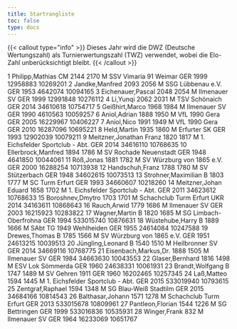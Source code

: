 ```yaml
---
title: Startrangliste
toc: false
type: docs
---
```


{{< callout type="info" >}}
Dieses Jahr wird die DWZ (Deutsche Wertungszahl) als Turnierwertungszahl (TWZ) verwendet, wobei die Elo-Zahl unberücksichtigt bleibt.
{{< /callout >}}


<startrangliste>
1	Philipp,Mathias	CM	2144	2170	M	SSV Vimaria 91 Weimar	GER	1999	12958883	10269201
2	Jandke,Manfred		2093	2056	M	SSG Lübbenau e.V.	GER	1953	4642074	10094165
3	Eichenauer,Pascal		2048	2054	M	Ilmenauer SV	GER	1999	12991848	10276112
4	Li,Yunqi		2062	2031	M	TSV Schönaich	GER	2014	34610618	10754717
5	Geißhirt,Marco		1968	1984	M	Ilmenauer SV	GER	1990	4610563	10059257
6	Aniol,Adrian		1888	1950	M	VfL 1990 Gera	GER	2005	16229967	10406227
7	Aniol,Nico		1991	1949	M	VfL 1990 Gera	GER	2010	16287096	10695221
8	Held,Martin		1935	1860	M	Erfurter SK	GER	1993	12902039	10079211
9	Meitzner,Jonathan Franz		1820	1817	M	1. Eichsfelder Sportclub - Abt.	GER	2014	34616110	10768635
10	Ellerbrock,Manfred		1894	1786	M	SV Rochade Neuenstadt	GER	1948	4641850	10044061
11	Röß,Jonas		1881	1782	M	SV Würzburg von 1865 e.V.	GER	2000	16288254	10713938
12	Handschuh,Franz		1788	1780	M	SV Stützerbach	GER	1948	34602615	10073513
13	Strohner,Maximilian	B	1803	1777	M	SC Turm Erfurt	GER	1993	34660607	10218260
14	Meitzner,Johan Eduard		1658	1702	M	1. Eichsfelder Sportclub - Abt.	GER	2011	34623612	10768633
15	Boroshnev,Dmytro		1703	1701	M	Schachclub Turm Erfurt	UKR	2014	34163611	10868643
16	Rauch,Arwid		1779	1686	M	Ilmenauer SV	GER	2003	16215923	10283822
17	Wagner,Martin	B	1820	1685	M	SG Limbach-Oberfrohna	GER	1994	533015740	10876631
18	Wüstehube,Harry	B	1889	1666	M	SAbt TG 1949 Wehlheiden	GER	1955	24614084	10247588
19	Drewes,Thomas	B	1785	1566	M	SV Würzburg von 1865 e.V.	GER	1951	24613215	10039513
20	Jüngling,Leonard	B	1540	1510	M	Heilbronner SV	GER	2014	34669116	10768775
21	Eisenbach,Markus,Dr.		1888	1505	M	Ilmenauer SV	GER	1984	34663630	10043553
22	Glaser,Bernhard		1816	1498	M	ESV Lok Sömmerda	GER	1960	24638331	10061931
23	Brandt,Wolfgang	B	1747	1489	M	SV Gehren 1911	GER	1960	16202465	10257345
24	Laß,Matteo		1594	1445	M	1. Eichsfelder Sportclub - Abt.	GER	2015	533019940	10793615
25	Zentgraf,Raphael		1594	1348	M	SG Blau-Weiß Stadtilm	GER	2015	34684166	10814543
26	Balthasar,Johann		1571	1278	M	Schachclub Turm Erfurt	GER	2013	533015678	10809961
27	Pantleon,Florian		1544	1226	M	SG Bettringen	GER	1999	533016836	10535931
28	Winger,Frank			832	M	Ilmenauer SV	GER	1964	16233069	10651767
</strartrangliste>